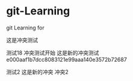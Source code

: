 # git-Learning
git Learning for

这是冲突测试

测试18 冲突测试开始
这是新的冲突测试 e000aaf1b7dcc8083121e99aaa140e3572b72687

测试2
这是新的冲突
冲突2
